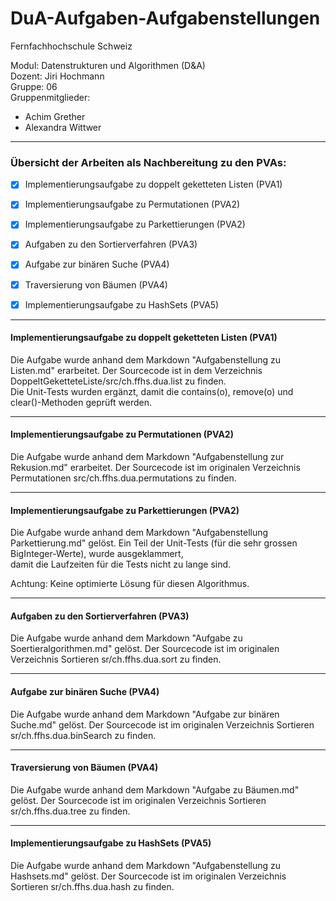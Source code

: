 # DuA-Aufgaben-Aufgabenstellungen

Fernfachhochschule Schweiz <br>

Modul: Datenstrukturen und Algorithmen (D&A) <br>
Dozent: Jiri Hochmann <br>
Gruppe: 06 <br>
Gruppenmitglieder: 
- Achim Grether
- Alexandra Wittwer
___
### Übersicht der Arbeiten als Nachbereitung zu den PVAs:
- [x] Implementierungsaufgabe zu doppelt geketteten Listen (PVA1)
- [x] Implementierungsaufgabe zu Permutationen (PVA2)
- [x] Implementierungsaufgabe zu Parkettierungen (PVA2)
- [x] Aufgaben zu den Sortierverfahren (PVA3)
- [x] Aufgabe zur binären Suche (PVA4)
- [x] Traversierung von Bäumen (PVA4)
- [x] Implementierungsaufgabe zu HashSets (PVA5)


---
#### Implementierungsaufgabe zu doppelt geketteten Listen (PVA1)
Die Aufgabe wurde anhand dem Markdown "Aufgabenstellung zu Listen.md" erarbeitet. Der Sourcecode ist in dem Verzeichnis DoppeltGeketteteListe/src/ch.ffhs.dua.list zu finden. <br>
Die Unit-Tests wurden ergänzt, damit die contains(o), remove(o) und clear()-Methoden geprüft werden.

---
#### Implementierungsaufgabe zu Permutationen (PVA2)
Die Aufgabe wurde anhand dem Markdown "Aufgabenstellung zur Rekusion.md" erarbeitet.
Der Sourcecode ist im originalen Verzeichnis Permutationen src/ch.ffhs.dua.permutations zu finden.

---
#### Implementierungsaufgabe zu Parkettierungen (PVA2)
Die Aufgabe wurde anhand dem Markdown "Aufgabenstellung Parkettierung.md" gelöst.
Ein Teil der Unit-Tests (für die sehr grossen BigInteger-Werte), wurde ausgeklammert, <br> 
damit die Laufzeiten für die Tests nicht zu lange sind.

Achtung: Keine optimierte Lösung für diesen Algorithmus.

---
#### Aufgaben zu den Sortierverfahren (PVA3)
Die Aufgabe wurde anhand dem Markdown "Aufgabe zu Soertieralgorithmen.md" gelöst.
Der Sourcecode ist im originalen Verzeichnis Sortieren sr/ch.ffhs.dua.sort zu finden.

---
#### Aufgabe zur binären Suche (PVA4)
Die Aufgabe wurde anhand dem Markdown "Aufgabe zur binären Suche.md" gelöst.
Der Sourcecode ist im originalen Verzeichnis Sortieren sr/ch.ffhs.dua.binSearch zu finden.

---
#### Traversierung von Bäumen (PVA4) <br>
Die Aufgabe wurde anhand dem Markdown "Aufgabe zu Bäumen.md" gelöst.
Der Sourcecode ist im originalen Verzeichnis Sortieren sr/ch.ffhs.dua.tree zu finden.

---
#### Implementierungsaufgabe zu HashSets (PVA5)
Die Aufgabe wurde anhand dem Markdown "Aufgabenstellung zu Hashsets.md" gelöst.
Der Sourcecode ist im originalen Verzeichnis Sortieren sr/ch.ffhs.dua.hash zu finden.
